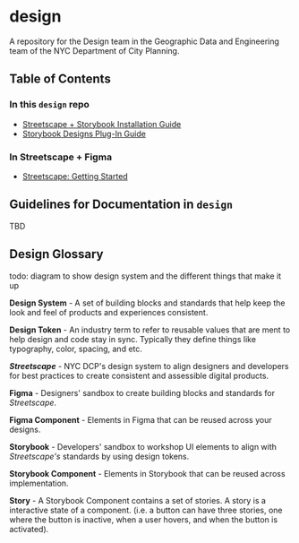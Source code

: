 # design

A repository for the Design team in the Geographic Data and Engineering team of the NYC Department of City Planning.

## Table of Contents

### In this `design` repo

- [Streetscape + Storybook Installation Guide](https://github.com/NYCPlanning/design/blob/main/streetscape-storybook-installation-guide.md)
- [Storybook Designs Plug-In Guide](https://github.com/NYCPlanning/design/blob/main/storybook-designs-plugin-guide.md)

### In Streetscape + Figma

- [Streetscape: Getting Started](https://www.figma.com/design/mfEZjCGYOX49VKyptVDLG6/Getting-Started?node-id=0-1&t=NCfWTwVqMCMt1hen-1)

## Guidelines for Documentation in `design`

TBD

## Design Glossary

todo: diagram to show design system and the different things that make it up

**Design System** - A set of building blocks and standards that help keep the look and feel of products and experiences consistent.

**Design Token** - An industry term to refer to reusable values that are ment to help design and code stay in sync. Typically they define things like typography, color, spacing, and etc.

***Streetscape*** - NYC DCP's design system to align designers and developers for best practices to create consistent and assessible digital products.

**Figma** - Designers' sandbox to create building blocks and standards for *Streetscape*.

**Figma Component** - Elements in Figma that can be reused across your designs.

**Storybook** - Developers' sandbox to workshop UI elements to align with *Streetscape's* standards by using design tokens.

**Storybook Component** - Elements in Storybook that can be reused across implementation.

**Story** - A Storybook Component contains a set of stories. A story is a interactive state of a component. (i.e. a button can have three stories, one where the button is inactive, when a user hovers, and when the button is activated).
